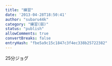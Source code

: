 ```yaml
---
title: "練習"
date: '2013-04-28T18:50:41'
author: "subaru44k"
category: "練習(弱)"
status: "publish"
allowComments: true
convertBreaks: false
entryHash: "fbe5a9c15c1847c3f4ec338b25722382"
---
```

25分ジョグ
